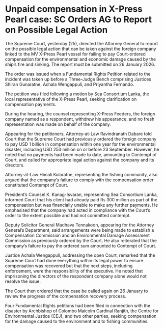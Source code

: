 # Unpaid compensation in X-Press Pearl case: SC Orders AG to Report on Possible Legal Action

The Supreme Court, yesterday (25), directed the Attorney General to report on the possible legal action that can be taken against the foreign company linked to the MV X-Press Pearl vessel for failing to pay Court-ordered compensation for the environmental and economic damage caused by the ship’s fire and sinking. The report must be submitted on 26 January 2026.

The order was issued when a Fundamental Rights Petition related to the incident was taken up before a Three-Judge Bench comprising Justices Shiran Gunaratne, Achala Wengappuli, and Priyantha Fernando.

The petition was filed following a motion by Sea Consortium Lanka, the local representative of the X-Press Pearl, seeking clarification on compensation payments.

During the hearing, the counsel representing X-Press Feeders, the foreign company named as a respondent, withdrew his appearance, and no fresh representation was made on behalf of the company.

Appearing for the petitioners, Attorney-at-Law Ravindranath Dabare told Court that the Supreme Court had previously ordered the foreign company to pay USD 1 billion in compensation within one year for the environmental disaster, including USD 250 million on or before 23 September. However, he noted that no payments had been made to date, amounting to Contempt of Court, and called for appropriate legal action against the company and its directors.

Attorney-at-Law Himali Kularatne, representing the fishing community, also argued that the company’s failure to comply with the compensation order constituted Contempt of Court.

President’s Counsel K. Kanag-Isvaran, representing Sea Consortium Lanka, informed Court that his client had already paid Rs 300 million as part of the compensation but was financially unable to make any further payments. He emphasised that the company had acted in compliance with the Court’s order to the extent possible and had not committed contempt.

Deputy Solicitor General Madhava Tennakoon, appearing for the Attorney General’s Department, said arrangements were being made to establish a Compensation Commission and an Environmental Damage Assessment Commission as previously ordered by the Court. He also reiterated that the company’s failure to pay the ordered sum amounted to Contempt of Court.

Justice Achala Wengappuli, addressing the open Court, remarked that the Supreme Court had done everything within its legal power to ensure compensation was recovered but that the next steps, including enforcement, were the responsibility of the executive. He noted that imprisoning the directors of the respondent company alone would not resolve the issue.

The Court then ordered that the case be called again on 26 January to review the progress of the compensation recovery process.

Four Fundamental Rights petitions had been filed in connection with the disaster by Archbishop of Colombo Malcolm Cardinal Ranjith, the Centre for Environmental Justice (CEJ), and two other parties, seeking compensation for the damage caused to the environment and to fishing communities.